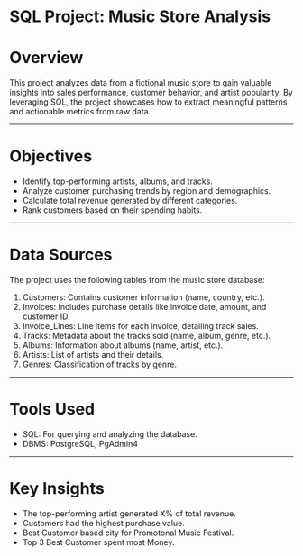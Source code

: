 # SQL Project: Music Store Analysis
# Overview
This project analyzes data from a fictional music store to gain valuable insights into sales performance, customer behavior, and artist popularity. By leveraging SQL, the project showcases how to extract meaningful patterns and actionable metrics from raw data.
__________________________________________________________________________________________________________________________________________________________________________________________

# Objectives
* Identify top-performing artists, albums, and tracks.
* Analyze customer purchasing trends by region and demographics.
* Calculate total revenue generated by different categories.
* Rank customers based on their spending habits.
___________________________________________________________________________________________________________________________________________________________________________________________

# Data Sources

The project uses the following tables from the music store database:

1. Customers: Contains customer information (name, country, etc.).
2. Invoices: Includes purchase details like invoice date, amount, and customer ID.
3. Invoice_Lines: Line items for each invoice, detailing track sales.
4. Tracks: Metadata about the tracks sold (name, album, genre, etc.).
5. Albums: Information about albums (name, artist, etc.).
6. Artists: List of artists and their details.
7. Genres: Classification of tracks by genre.
___________________________________________________________________________________________________________________________________________________________________________________________

# Tools Used

* SQL: For querying and analyzing the database.
* DBMS: PostgreSQL, PgAdmin4
__________________________________________________________________________________________________________________________________________________________________________________________

# Key Insights

* The top-performing artist generated X% of total revenue.
* Customers had the highest purchase value.
* Best Customer based city for Promotonal Music Festival.
* Top 3 Best Customer spent most Money.

